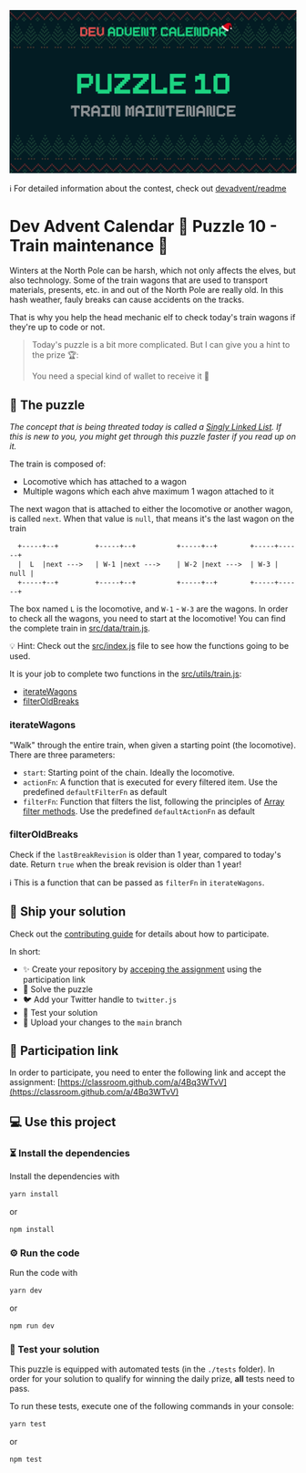 ![](README.cover.jpg)

ℹ️ For detailed information about the contest, check out [devadvent/readme](https://github.com/devadvent/readme/)

# Dev Advent Calendar 🎅 Puzzle 10 - Train maintenance 🚂

Winters at the North Pole can be harsh, which not only affects the elves, but also technology.
Some of the train wagons that are used to transport materials, presents, etc. in and out of the North Pole are really old.
In this hash weather, fauly breaks can cause accidents on the tracks.

That is why you help the head mechanic elf to check today's train wagons if they're up to code or not.

> Today's puzzle is a bit more complicated. But I can give you a hint to the prize 🏆:
>
> You need a special kind of wallet to receive it 👀

## 🧩 The puzzle

_The concept that is being threated today is called a [Singly Linked List](https://www.freecodecamp.org/news/data-structures-explained-with-examples-linked-list). If this is new to you, you might get through this puzzle faster if you read up on it._

The train is composed of:

-   Locomotive which has attached to a wagon
-   Multiple wagons which each ahve maximum 1 wagon attached to it

The next wagon that is attached to either the locomotive or another wagon, is called `next`. When that value is `null`, that means it's the last wagon on the train

```
  +-----+--+         +-----+--+          +-----+--+        +-----+------+
  |  L  |next --->   | W-1 |next --->    | W-2 |next --->  | W-3 | null |
  +-----+--+         +-----+--+          +-----+--+        +-----+------+

```

The box named `L` is the locomotive, and `W-1` - `W-3` are the wagons.
In order to check all the wagons, you need to start at the locomotive!
You can find the complete train in [src/data/train.js](src/data/train.js).

💡 Hint: Check out the [src/index.js](src/index.js) file to see how the functions going to be used.

It is your job to complete two functions in the [src/utils/train.js](src/utils/train.js):

-   [iterateWagons](#iteratewagons)
-   [filterOldBreaks](#filteroldbreaks)

### iterateWagons

"Walk" through the entire train, when given a starting point (the locomotive).
There are three parameters:

-   `start`: Starting point of the chain. Ideally the locomotive.
-   `actionFn`: A function that is executed for every filtered item. Use the predefined `defaultFilterFn` as default
-   `filterFn`: Function that filters the list, following the principles of [Array filter methods](https://developer.mozilla.org/en-US/docs/Web/JavaScript/Reference/Global_Objects/Array/filter). Use the predefined `defaultActionFn` as default

### filterOldBreaks

Check if the `lastBreakRevision` is older than 1 year, compared to today's date.
Return `true` when the break revision is older than 1 year!

ℹ️ This is a function that can be passed as `filterFn` in `iterateWagons`.

## 🚢 Ship your solution

Check out the [contributing guide](https://github.com/devadvent/readme/blob/main/CONTRIBUTING.md) for details about how to participate.

In short:

-   ✨ Create your repository by [acceping the assignment](https://classroom.github.com/a/4Bq3WTvV) using the participation link
-   🧩 Solve the puzzle
-   🐦 Add your Twitter handle to `twitter.js`
-   🤖 Test your solution
-   🚀 Upload your changes to the `main` branch

## 🔗 Participation link

In order to participate, you need to enter the following link and accept the assignment:
[https://classroom.github.com/a/4Bq3WTvV](https://classroom.github.com/a/4Bq3WTvV)

## 💻 Use this project

### ⏳ Install the dependencies

Install the dependencies with

```bash
yarn install
```

or

```bash
npm install
```

### ⚙️ Run the code

Run the code with

```bash
yarn dev
```

or

```bash
npm run dev
```

### 🤖 Test your solution

This puzzle is equipped with automated tests (in the `./tests` folder). In order for your solution to qualify for winning the daily prize, **all** tests need to pass.

To run these tests, execute one of the following commands in your console:

```bash
yarn test
```

or

```bash
npm test
```
